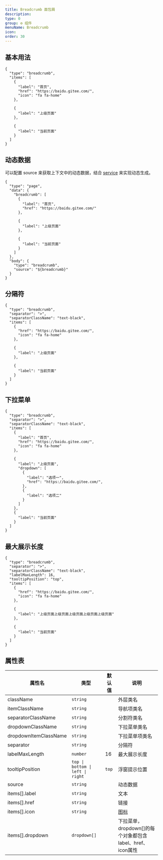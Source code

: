 ```yaml
---
title: Breadcrumb 面包屑
description:
type: 0
group: ⚙ 组件
menuName: Breadcrumb
icon:
order: 30
---
```


## 基本用法

```schema: scope="body"
{
  "type": "breadcrumb",
  "items": [
    {
      "label": "首页",
      "href": "https://baidu.gitee.com/",
      "icon": "fa fa-home"
    },

    {
      "label": "上级页面"
    },

    {
      "label": "当前页面"
    }
  ]
}
```

## 动态数据

可以配置 source 来获取上下文中的动态数据，结合 [service](service) 来实现动态生成。

```schema
{
  "type": "page",
  "data": {
    "breadcrumb": [
      {
        "label": "首页",
        "href": "https://baidu.gitee.com/"
      },

      {
        "label": "上级页面"
      },

      {
        "label": "当前页面"
      }
    ]
  },
  "body": {
    "type": "breadcrumb",
    "source": "${breadcrumb}"
  }
}
```

## 分隔符

```schema: scope="body"
{
  "type": "breadcrumb",
  "separator": ">",
  "separatorClassName": "text-black",
  "items": [
    {
      "href": "https://baidu.gitee.com/",
      "icon": "fa fa-home"
    },

    {
      "label": "上级页面"
    },

    {
      "label": "当前页面"
    }
  ]
}
```

## 下拉菜单

```schema: scope="body"
{
  "type": "breadcrumb",
  "separator": ">",
  "separatorClassName": "text-black",
  "items": [
    {
      "label": "首页",
      "href": "https://baidu.gitee.com/",
      "icon": "fa fa-home"
    },

    {
      "label": "上级页面",
      "dropdown": [
        {
          "label": "选项一",
          "href": "https://baidu.gitee.com/",
        },
        {
          "label": "选项二"
        }
      ]
    },
    {
      "label": "当前页面"
    }
  ]
}
```

## 最大展示长度

```schema: scope="body"
{
  "type": "breadcrumb",
  "separator": ">",
  "separatorClassName": "text-black",
  "labelMaxLength": 16,
  "tooltipPosition": "top",
  "items": [
    {
      "href": "https://baidu.gitee.com/",
      "icon": "fa fa-home"
    },

    {
      "label": "上级页面上级页面上级页面上级页面上级页面"
    },

    {
      "label": "当前页面"
    }
  ]
}
```

## 属性表

| 属性名              | 类型                             | 默认值         | 说明                                                  |
| ------------------ | -------------------------------- | ------------- | ---------------------------------------------------- |
| className          | `string`                         |               | 外层类名                                              |
| itemClassName      | `string`                         |               | 导航项类名                                             |
| separatorClassName | `string`                         |               | 分割符类名                                             |
| dropdownClassName  | `string`                         |               | 下拉菜单类名                                           |
| dropdownItemClassName | `string`                      |               | 下拉菜单项类名                                         |
| separator          | `string`                         |               | 分隔符                                                |
| labelMaxLength     | `number`                         | 16            | 最大展示长度                                           |
| tooltipPosition    | `top \| bottom \| left \| right` | `top`         | 浮窗提示位置                                           |
| source             | `string`                         |               | 动态数据                                              |
| items[].label      | `string`                         |               | 文本                                                  |
| items[].href       | `string`                         |               | 链接                                                  |
| items[].icon       | `string`                         |               | [图标](icon)                                          |
| items[].dropdown   | `dropdown[]`                     |               | 下拉菜单，dropdown[]的每个对象都包含label、href、icon属性  |
